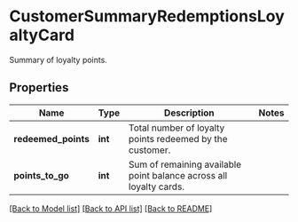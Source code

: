 # CustomerSummaryRedemptionsLoyaltyCard

Summary of loyalty points.

## Properties
Name | Type | Description | Notes
------------ | ------------- | ------------- | -------------
**redeemed_points** | **int** | Total number of loyalty points redeemed by the customer. | 
**points_to_go** | **int** | Sum of remaining available point balance across all loyalty cards. | 

[[Back to Model list]](../README.md#documentation-for-models) [[Back to API list]](../README.md#documentation-for-api-endpoints) [[Back to README]](../README.md)


